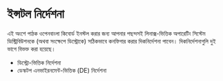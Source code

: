 # ইন্সটল নির্দেশনা
এই অংশে পাঠক ওপেনবাংলা কিবোর্ড ইনস্টল করার জন্য আপনার পছন্দসই লিনাক্স-ভিত্তিক অপারেটিং সিস্টেম ডিস্ট্রিবিউশনকে (অথবা সংক্ষেপে ডিস্ট্রোকে) সঠিকভাবে কনফিগার করার দিকনির্দেশনা পাবেন। দিকনির্দেশনাগুলি দুই ভাগে বিভক্ত করা হয়েছে।
- ডিস্ট্রো-ভিত্তিক নির্দেশনা
- ডেস্কটপ এনভাইরনমেন্ট-ভিত্তিক (DE) নির্দেশনা